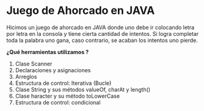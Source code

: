 # Juego de Ahorcado en JAVA

Hicimos un juego de ahorcado en JAVA donde uno debe ir colocando letra por letra en la consola y tiene cierta cantidad de intentos. Si logra completar toda la palabra uno gana, caso contrario, se acaban los intentos uno pierde.

**¿Qué herramientas utilizamos ?**

1. Clase Scanner
2. Declaraciones y asignaciones
3. Arreglos
4. Estructura de control: Iterativa (Bucle)
5. Clase String y sus métodos valueOf, charAt y length()
6. Clase haracter y su método toLowerCase
7. Estructura de control: condicional

